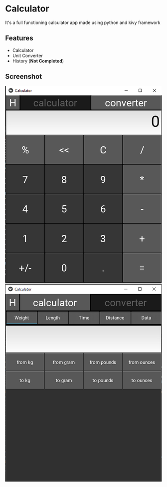 # <h1 text-align="center">Calculator</h1>

<p>It's a full functioning calculator app made using python and kivy framework</p>

## Features
* Calculator
* Unit Converter
* History (**Not Completed**)

## Screenshot

![Calculator](screenshot/Calculator.png)
![Unit Converter](screenshot/Converter.png)